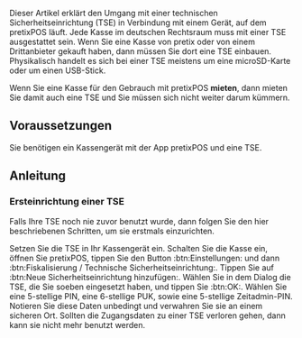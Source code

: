 Dieser Artikel erklärt den Umgang mit einer technischen Sicherheitseinrichtung (TSE) in Verbindung mit einem Gerät, auf dem pretixPOS läuft. 
Jede Kasse im deutschen Rechtsraum muss mit einer TSE ausgestattet sein. 
Wenn Sie eine Kasse von pretix oder von einem Drittanbieter gekauft haben, dann müssen Sie dort eine TSE einbauen. 
Physikalisch handelt es sich bei einer TSE meistens um eine microSD-Karte oder um einen USB-Stick. 

Wenn Sie eine Kasse für den Gebrauch mit pretixPOS **mieten**, dann mieten Sie damit auch eine TSE und Sie müssen sich nicht weiter darum kümmern. 

## Voraussetzungen 

Sie benötigen ein Kassengerät mit der App pretixPOS und eine TSE. 

## Anleitung 

### Ersteinrichtung einer TSE 

Falls Ihre TSE noch nie zuvor benutzt wurde, dann folgen Sie den hier beschriebenen Schritten, um sie erstmals einzurichten. 

Setzen Sie die TSE in Ihr Kassengerät ein. 
Schalten Sie die Kasse ein, öffnen Sie pretixPOS, tippen Sie den Button :btn:Einstellungen: und dann :btn:Fiskalisierung / Technische Sicherheitseinrichtung:. 
Tippen Sie auf :btn:Neue Sicherheitseinrichtung hinzufügen:. 
Wählen Sie in dem Dialog die TSE, die Sie soeben eingesetzt haben, und tippen Sie :btn:OK:. 
Wählen Sie eine 5-stellige PIN, eine 6-stellige PUK, sowie eine 5-stellige Zeitadmin-PIN. 
Notieren Sie diese Daten unbedingt und verwahren Sie sie an einem sicheren Ort. 
Sollten die Zugangsdaten zu einer TSE verloren gehen, dann kann sie nicht mehr benutzt werden. 

